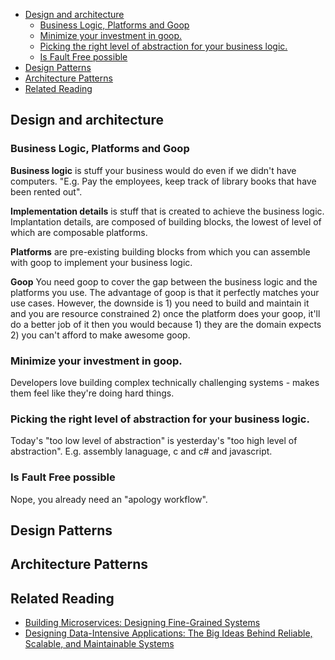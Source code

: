 <!-- prettier-ignore-start -->
<!-- vim-markdown-toc GFM -->

- [Design and architecture](#design-and-architecture)
    - [Business Logic, Platforms and Goop](#business-logic-platforms-and-goop)
    - [Minimize your investment in goop.](#minimize-your-investment-in-goop)
    - [Picking the right level of abstraction for your business logic.](#picking-the-right-level-of-abstraction-for-your-business-logic)
    - [Is Fault Free possible](#is-fault-free-possible)
- [Design Patterns](#design-patterns)
- [Architecture Patterns](#architecture-patterns)
- [Related Reading](#related-reading)

<!-- vim-markdown-toc -->
<!-- prettier-ignore-end -->

## Design and architecture

### Business Logic, Platforms and Goop

**Business logic** is stuff your business would do even if we didn't have computers. "E.g. Pay the employees, keep track of library books that have been rented out".

**Implementation details** is stuff that is created to achieve the business logic. Implantation details, are composed of building blocks, the lowest of level of which are composable platforms.

**Platforms** are pre-existing building blocks from which you can assemble with goop to implement your business logic.

**Goop** You need goop to cover the gap between the business logic and the platforms you use. The advantage of goop is that it perfectly matches your use cases. However, the downside is 1) you need to build and maintain it and you are resource constrained 2) once the platform does your goop, it'll do a better job of it then you would because 1) they are the domain expects 2) you can't afford to make awesome goop.

### Minimize your investment in goop.

Developers love building complex technically challenging systems - makes them feel like they're doing hard things.

### Picking the right level of abstraction for your business logic.

Today's "too low level of abstraction" is yesterday's "too high level of abstraction". E.g. assembly lanaguage, c and c# and javascript.

### Is Fault Free possible

Nope, you already need an "apology workflow".

## Design Patterns

## Architecture Patterns

## Related Reading

- [Building Microservices: Designing Fine-Grained Systems](https://www.amazon.com/Building-Microservices-Designing-Fine-Grained-Systems/dp/1491950358)
- [Designing Data-Intensive Applications: The Big Ideas Behind Reliable, Scalable, and Maintainable Systems](https://www.amazon.com/Designing-Data-Intensive-Applications-Reliable-Maintainable/dp/1449373321/ref=pd_lpo_sbs_14_t_0?_encoding=UTF8&psc=1&refRID=AZ1QGMVFB2K45MWY14X0)
